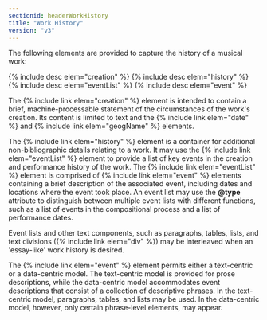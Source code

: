 ```yaml
---
sectionid: headerWorkHistory
title: "Work History"
version: "v3"
---
```


The following elements are provided to capture the history of a musical work:

  
{% include desc elem="creation" %} 
{% include desc elem="history" %} 
{% include desc elem="eventList" %} 
{% include desc elem="event" %} 
 

The {% include link elem="creation" %} element is intended to contain a brief, machine-processable statement of the circumstances of the work's creation. Its content is limited to text and the {% include link elem="date" %} and {% include link elem="geogName" %} elements.

The {% include link elem="history" %} element is a container for additional non-bibliographic details relating to a work. It may use the {% include link elem="eventList" %} element to provide a list of key events in the creation and performance history of the work. The {% include link elem="eventList" %} element is comprised of {% include link elem="event" %} elements containing a brief description of the associated event, including dates and locations where the event took place. An event list may use the **@type** attribute to distinguish between multiple event lists with different functions, such as a list of events in the compositional process and a list of performance dates.

Event lists and other text components, such as paragraphs, tables, lists, and text divisions ({% include link elem="div" %}) may be interleaved when an 'essay-like' work history is desired.

The {% include link elem="event" %} element permits either a text-centric or a data-centric model. The text-centric model is provided for prose descriptions, while the data-centric model accommodates event descriptions that consist of a collection of descriptive phrases. In the text-centric model, paragraphs, tables, and lists may be used. In the data-centric model, however, only certain phrase-level elements, may appear.

